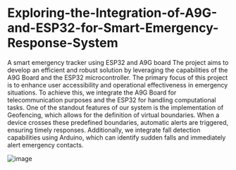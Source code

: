 # Exploring-the-Integration-of-A9G-and-ESP32-for-Smart-Emergency-Response-System
A smart emergency tracker using ESP32 and A9G board
The project aims to develop an efficient and robust solution by leveraging the capabilities of the A9G Board and the ESP32 microcontroller. The primary focus of this project is to enhance user accessibility and operational effectiveness in emergency situations. To achieve this, we integrate the A9G Board for telecommunication purposes and the ESP32 for handling computational tasks.
One of the standout features of our system is the implementation of Geofencing, which allows for the definition of virtual boundaries. When a device crosses these predefined boundaries, automatic alerts are triggered, ensuring timely responses.
Additionally, we integrate fall detection capabilities using Arduino, which can identify sudden falls and immediately alert emergency contacts.

![image](https://github.com/user-attachments/assets/befe261e-907d-48d0-bfac-aab519deeeee)
